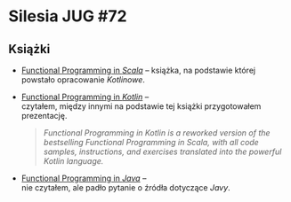 # Silesia JUG #72

## Książki

- [Functional Programming in _Scala_](https://www.manning.com/books/functional-programming-in-scala-second-edition) – książka, na podstawie której powstało opracowanie _Kotlinowe_.


- [Functional Programming in _Kotlin_](https://www.manning.com/books/functional-programming-in-kotlin) –  
  czytałem, między innymi na podstawie tej książki przygotowałem prezentację.
  > _Functional Programming in Kotlin is a reworked version of the bestselling Functional Programming in Scala, with all code samples, instructions, and exercises translated into the powerful Kotlin language._


- [Functional Programming in _Java_](https://www.manning.com/books/functional-programming-in-java) –  
  nie czytałem, ale padło pytanie o źródła dotyczące _Javy_.
